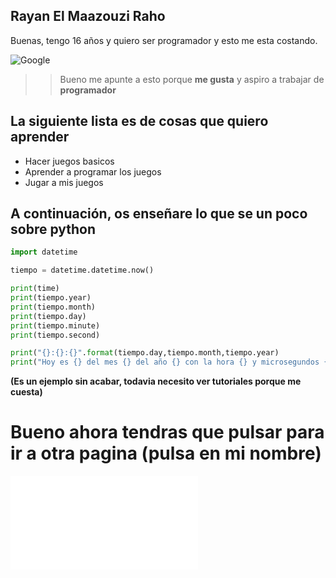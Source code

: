## Rayan El Maazouzi Raho

Buenas, tengo 16 años y quiero ser programador y esto me esta costando.

![Google](https://images.emojiterra.com/google/noto-emoji/unicode-15/color/512px/1f44d.png)

>>Bueno me apunte a esto porque **me gusta** y aspiro a trabajar de **programador**

## La siguiente lista es de cosas que quiero aprender
- Hacer juegos basicos
- Aprender a programar los juegos
- Jugar a mis juegos

## A continuación, os enseñare lo que se un poco sobre python
```python
import datetime

tiempo = datetime.datetime.now()

print(time)
print(tiempo.year)
print(tiempo.month)
print(tiempo.day)
print(tiempo.minute)
print(tiempo.second)

print("{}:{}:{}".format(tiempo.day,tiempo.month,tiempo.year)
print("Hoy es {} del mes {} del año {} con la hora {} y microsegundos {}".format(tiempo.year,tiempo.month,tiempo.day,tiempo.minute,tiempo.second))

```

**(Es un ejemplo sin acabar, todavia necesito ver tutoriales porque me cuesta)**

# Bueno ahora tendras que pulsar para ir a otra pagina (pulsa en mi nombre)
![rayan.md](rayan.md)


